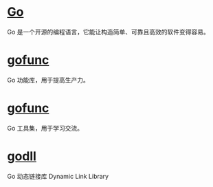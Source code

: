 # [Go](https://github.com/angenalZZZ/Go)
Go 是一个开源的编程语言，它能让构造简单、可靠且高效的软件变得容易。

# [gofunc](https://github.com/angenalZZZ/gofunc)
Go 功能库，用于提高生产力。

# [gofunc](https://github.com/angenalZZZ/gotool)
Go 工具集，用于学习交流。

# [godll](https://github.com/angenalZZZ/godll)
Go 动态链接库 Dynamic Link Library
